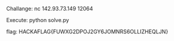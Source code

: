 Challange: nc 142.93.73.149 12064

Execute: python solve.py

flag: HACKAFLAG{FUWXG2DPOJ2GY6JOMNRS6OLLIZHEQLJN}
